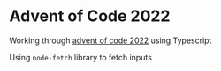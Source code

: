 # Advent of Code 2022

Working through [advent of code 2022](https://adventofcode.com/2022) using Typescript

Using `node-fetch` library to fetch inputs
